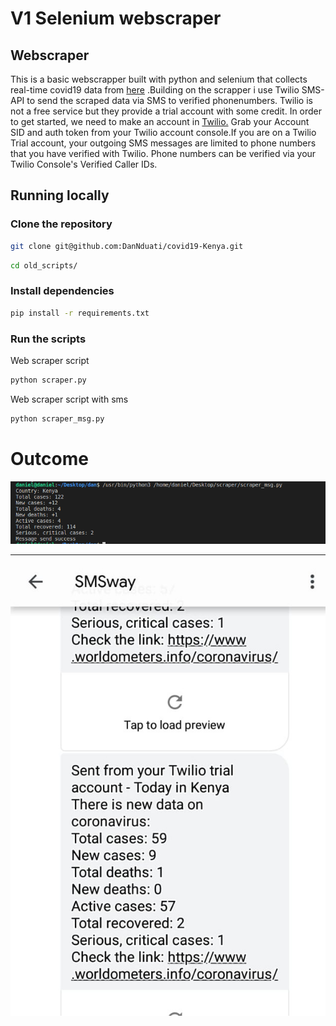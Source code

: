 # V1 Selenium webscraper
## Webscraper
This is a basic webscrapper built with python and selenium that collects real-time covid19 data from [here](https://www.worldometers.info/coronavirus/) .Building on the scrapper i use Twilio SMS-API to send the scraped data via SMS to verified phonenumbers. Twilio is not a free service but they provide a trial account with some credit. In order to get started, we need to make an account in [Twilio.](https://www.twilio.com/try-twilio) Grab your Account SID and auth token from your Twilio account console.If you are on a Twilio Trial account, your outgoing SMS messages are limited to phone numbers that you have verified with Twilio. Phone numbers can be verified via your Twilio Console's Verified Caller IDs.

## Running locally
### Clone the repository 
```bash
git clone git@github.com:DanNduati/covid19-Kenya.git
```
```bash
cd old_scripts/
```
### Install dependencies
```bash
pip install -r requirements.txt
```

### Run the scripts
Web scraper script
```bash
python scraper.py
```
Web scraper script with sms 
```bash
python scraper_msg.py
```
# Outcome

<img src="../../images/terminaloutput.png"></img>

---

<img src="../../images/sms.jpeg"></img>

